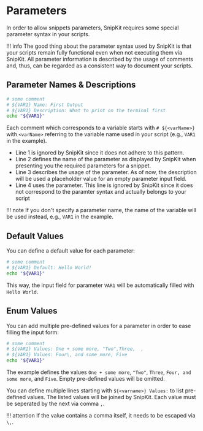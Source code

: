 # Parameters

In order to allow snippets parameters, SnipKit requires some special parameter syntax in your scripts.

!!! info 
    The good thing about the parameter syntax used by SnipKit is that your scripts remain fully functional even when not
    executing them via SnipKit. All parameter information is described by the usage of comments and, thus, can be regarded as
    a consistent way to document your scripts.

## Parameter Names & Descriptions

```sh linenums="1" title="Example snippet"
# some comment
# ${VAR1} Name: First Output
# ${VAR1} Description: What to print on the terminal first
echo "${VAR1}"
```

Each comment which corresponds to a variable starts with `# ${<varName>}` with `<varName>` referring to the variable name
used in your script (e.g., `VAR1` in the example).

- Line 1 is ignored by SnipKit since it does not adhere to this pattern.
- Line 2 defines the name of the parameter as displayed by SnipKit when presenting you the required parameters for a snippet.
- Line 3 describes the usage of the parameter. As of now, the description will be used a placeholder value for an empty
  parameter input field.
- Line 4 uses the parameter. This line is ignored by SnipKit since it does not correspond to the paramter syntax and actually
  belongs to your script

!!! note 
    If you don't specify a parameter name, the name of the variable will be used instead, e.g., `VAR1` in the example.

## Default Values

You can define a default value for each parameter:

```sh linenums="1" title="Example snippet"
# some comment
# ${VAR1} Default: Hello World!
echo "${VAR1}"
```

This way, the input field for parameter `VAR1` will be automatically filled with `Hello World`.

## Enum Values

You can add multiple pre-defined values for a parameter in order to ease filling the input form:

```sh linenums="1" title="Example snippet"
# some comment
# ${VAR1} Values: One + some more, "Two",Three,  ,
# ${VAR1} Values: Four\, and some more, Five
echo "${VAR1}"
```

The example defines the values `One + some more`, `"Two"`, `Three`, `Four, and some more`, and `Five`. Empty pre-defined
values will be omitted.

You can define multiple lines starting with `${<varname>} Values:` to list pre-defined values. The listed values will be
joined by SnipKit. Each value must be seperated by the next via comma `,`. 

!!! attention 
    If the value contains a comma itself, it needs to be escaped via `\,`.

